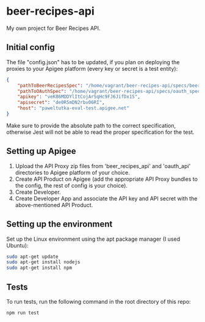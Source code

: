 # beer-recipes-api
My own project for Beer Recipes API.

## Initial config

The file "config.json" has to be updated, if you plan on deploying the proxies to your Apigee platform (every key or secret is a test entity):

```json
{
    "pathToBeerRecipesSpec": "/home/vagrant/beer-recipes-api/specs/beer_recipes_spec.json",
    "pathToOAuthSpec": "/home/vagrant/beer-recipes-api/specs/oauth_spec.json",
    "apikey": "veK86MDDYlItCojArSqHc9FJ6JifDx1S",
    "apisecret": "de0R5mDN2rbv06RI",
    "host": "paweltutka-eval-test.apigee.net"
}
```

Make sure to provide the absolute path to the correct specification, otherwise Jest will not be able to read the proper specification for the test.

## Setting up Apigee

1. Upload the API Proxy zip files from 'beer_recipes_api' and 'oauth_api' directories to Apigee platform of your choice. 
2. Create API Product on Apigee (add the appropriate API Proxy bundles to the config, the rest of config is your choice).
3. Create Developer.
4. Create Developer App and associate the API key and API secret with the above-mentioned API Product.

## Setting up the environment

Set up the Linux environment using the apt package manager (I used Ubuntu):

```bash
sudo apt-get update
sudo apt-get install nodejs
sudo apt-get install npm
```

## Tests

To run tests, run the following command in the root directory of this repo:

```bash
npm run test
```
